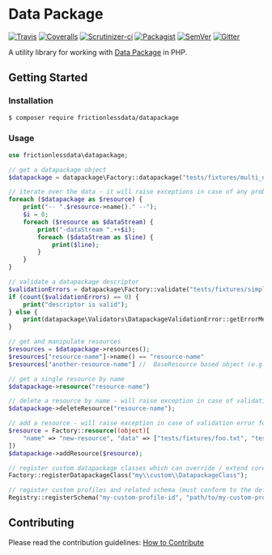 # Data Package

[![Travis](https://travis-ci.org/frictionlessdata/datapackage-php.svg?branch=master)](https://travis-ci.org/frictionlessdata/datapackage-php)
[![Coveralls](http://img.shields.io/coveralls/frictionlessdata/datapackage-php.svg?branch=master)](https://coveralls.io/r/frictionlessdata/datapackage-php?branch=master)
[![Scrutinizer-ci](https://scrutinizer-ci.com/g/OriHoch/datapackage-php/badges/quality-score.png?b=master)](https://scrutinizer-ci.com/g/OriHoch/datapackage-php/)
[![Packagist](https://img.shields.io/packagist/dm/frictionlessdata/datapackage.svg)](https://packagist.org/packages/frictionlessdata/datapackage)
[![SemVer](https://img.shields.io/badge/versions-SemVer-brightgreen.svg)](http://semver.org/)
[![Gitter](https://img.shields.io/gitter/room/frictionlessdata/chat.svg)](https://gitter.im/frictionlessdata/chat)

A utility library for working with [Data Package](https://specs.frictionlessdata.io/data-package/) in PHP.


## Getting Started

### Installation

```bash
$ composer require frictionlessdata/datapackage
```

### Usage

```php
use frictionlessdata\datapackage;

// get a datapackage object
$datapackage = datapackage\Factory::datapackage("tests/fixtures/multi_data_datapackage.json");

// iterate over the data - it will raise exceptions in case of any problems
foreach ($datapackage as $resource) {
    print("-- ".$resource->name()." --");
    $i = 0;
    foreach ($resource as $dataStream) {
        print("-dataStream ".++$i);
        foreach ($dataStream as $line) {
            print($line);
        }
    }
}

// validate a datapackage descriptor
$validationErrors = datapackage\Factory::validate("tests/fixtures/simple_invalid_datapackage.json");
if (count($validationErrors) == 0) {
    print("descriptor is valid");
} else {
    print(datapackage\Validators\DatapackageValidationError::getErrorMessages($validationErrors));
}

// get and manipulate resources
$resources = $datapackage->resources();
$resources["resource-name"]->name() == "resource-name"
$resources["another-resource-name"] //  BaseResource based object (e.g. DefaultResource / TabularResource)

// get a single resource by name
$datapackage->resource("resource-name")

// delete a resource by name - will raise exception in case of validation failure for the new descriptor
$datapackage->deleteResource("resource-name");

// add a resource - will raise exception in case of validation error for the new descriptor
$resource = Factory::resource((object)[
    "name" => "new-resource", "data" => ["tests/fixtures/foo.txt", "tests/fixtures/baz.txt"]
])
$datapackage->addResource($resource);

// register custom datapackage classes which can override / extend core classes
Factory::registerDatapackageClass("my\\custom\\DatapackageClass");

// register custom profiles and related schema (must conform to the default datapackage schema as well)
Registry::registerSchema("my-custom-profile-id", "path/to/my-custom-profile.schema.json");
```


## Contributing

Please read the contribution guidelines: [How to Contribute](CONTRIBUTING.md)
